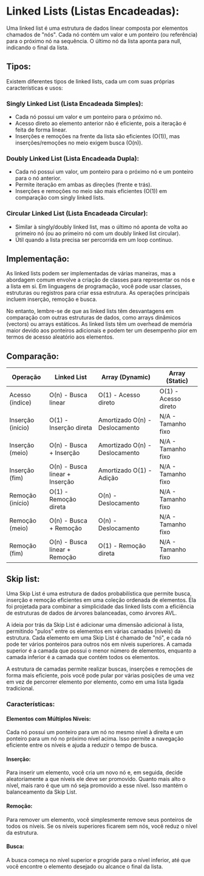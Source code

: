 # Linked Lists (Listas Encadeadas):

Uma linked list é uma estrutura de dados linear composta por elementos chamados de "nós". Cada nó contém um valor e um ponteiro (ou referência) para o próximo nó na sequência. O último nó da lista aponta para null, indicando o final da lista.

## Tipos:

Existem diferentes tipos de linked lists, cada um com suas próprias características e usos:

### Singly Linked List (Lista Encadeada Simples):

- Cada nó possui um valor e um ponteiro para o próximo nó.
- Acesso direto ao elemento anterior não é eficiente, pois a iteração é feita de forma linear.
- Inserções e remoções na frente da lista são eficientes (O(1)), mas inserções/remoções no meio exigem busca (O(n)).

### Doubly Linked List (Lista Encadeada Dupla):

- Cada nó possui um valor, um ponteiro para o próximo nó e um ponteiro para o nó anterior.
- Permite iteração em ambas as direções (frente e trás).
- Inserções e remoções no meio são mais eficientes (O(1)) em comparação com singly linked lists.

### Circular Linked List (Lista Encadeada Circular):

- Similar à singly/doubly linked list, mas o último nó aponta de volta ao primeiro nó (ou ao primeiro nó com um doubly linked list circular).
- Útil quando a lista precisa ser percorrida em um loop contínuo.

## Implementação:

As linked lists podem ser implementadas de várias maneiras, mas a abordagem comum envolve a criação de classes para representar os nós e a lista em si. Em linguagens de programação, você pode usar classes, estruturas ou registros para criar essa estrutura. As operações principais incluem inserção, remoção e busca.

No entanto, lembre-se de que as linked lists têm desvantagens em comparação com outras estruturas de dados, como arrays dinâmicos (vectors) ou arrays estáticos. As linked lists têm um overhead de memória maior devido aos ponteiros adicionais e podem ter um desempenho pior em termos de acesso aleatório aos elementos.

## Comparação:

| Operação          | Linked List                    | Array (Dynamic)                | Array (Static)       |
| ----------------- | ------------------------------ | ------------------------------ | -------------------- |
| Acesso (índice)   | O(n) - Busca linear            | O(1) - Acesso direto           | O(1) - Acesso direto |
| Inserção (início) | O(1) - Inserção direta         | Amortizado O(n) - Deslocamento | N/A - Tamanho fixo   |
| Inserção (meio)   | O(n) - Busca + Inserção        | Amortizado O(n) - Deslocamento | N/A - Tamanho fixo   |
| Inserção (fim)    | O(n) - Busca linear + Inserção | Amortizado O(1) - Adição       | N/A - Tamanho fixo   |
| Remoção (início)  | O(1) - Remoção direta          | O(n) - Deslocamento            | N/A - Tamanho fixo   |
| Remoção (meio)    | O(n) - Busca + Remoção         | O(n) - Deslocamento            | N/A - Tamanho fixo   |
| Remoção (fim)     | O(n) - Busca linear + Remoção  | O(1) - Remoção direta          | N/A - Tamanho fixo   |

## Skip list:

Uma Skip List é uma estrutura de dados probabilística que permite busca, inserção e remoção eficientes em uma coleção ordenada de elementos. Ela foi projetada para combinar a simplicidade das linked lists com a eficiência de estruturas de dados de árvores balanceadas, como árvores AVL.

A ideia por trás da Skip List é adicionar uma dimensão adicional à lista, permitindo "pulos" entre os elementos em várias camadas (níveis) da estrutura. Cada elemento em uma Skip List é chamado de "nó", e cada nó pode ter vários ponteiros para outros nós em níveis superiores. A camada superior é a camada que possui o menor número de elementos, enquanto a camada inferior é a camada que contém todos os elementos.

A estrutura de camadas permite realizar buscas, inserções e remoções de forma mais eficiente, pois você pode pular por várias posições de uma vez em vez de percorrer elemento por elemento, como em uma lista ligada tradicional.

### Características:

#### Elementos com Múltiplos Níveis:

Cada nó possui um ponteiro para um nó no mesmo nível à direita e um ponteiro para um nó no próximo nível acima. Isso permite a navegação eficiente entre os níveis e ajuda a reduzir o tempo de busca.

#### Inserção:

Para inserir um elemento, você cria um novo nó e, em seguida, decide aleatoriamente a que níveis ele deve ser promovido. Quanto mais alto o nível, mais raro é que um nó seja promovido a esse nível. Isso mantém o balanceamento da Skip List.

#### Remoção:

Para remover um elemento, você simplesmente remove seus ponteiros de todos os níveis. Se os níveis superiores ficarem sem nós, você reduz o nível da estrutura.

#### Busca:

A busca começa no nível superior e progride para o nível inferior, até que você encontre o elemento desejado ou alcance o final da lista.
